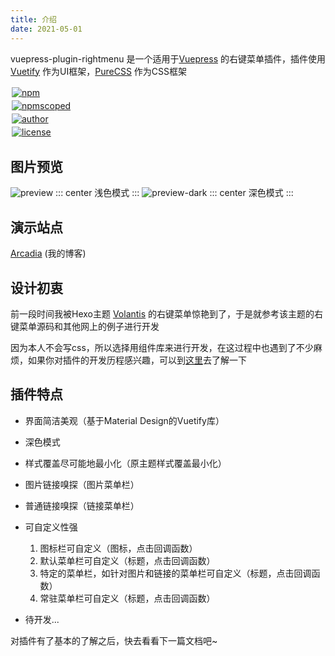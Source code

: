 ```yaml
---
title: 介绍
date: 2021-05-01
---
```

vuepress-plugin-rightmenu 是一个适用于[Vuepress](https://v1.vuepress.vuejs.org/zh/) 的右键菜单插件，插件使用 [Vuetify](https://github.com/vuetifyjs/vuetify) 作为UI框架，[PureCSS](https://github.com/pure-css/pure) 作为CSS框架

<div class="pure-g">
<div class="pure-u pure-gutter">
<a href="https://npmjs.com/package/@zolyn/vuepress-plugin-rightmenu" target="_blank">
<img alt="npm" src="https://img.shields.io/npm/v/@zolyn/vuepress-plugin-rightmenu?style=flat-square"/>
</a>
</div>
<div class="pure-u pure-gutter">
<a href="https://npmjs.com/package/@zolyn/vuepress-plugin-rightmenu" target="_blank">
<img alt="npmscoped" src="https://img.shields.io/npm/dw/@zolyn/vuepress-plugin-rightmenu?style=flat-square"/>
</a>
</div>
<div class="pure-u pure-gutter">
<a href="https://github.com/Zolyn" target="_blank">
<img alt="author" src="https://img.shields.io/badge/author-Zorin-26a2ff?style=flat-square&logo=github"/>
</a>
</div>
<div class="pure-u pure-gutter">
<a href="https://github.com/Zolyn/vuepress-plugin-rightmenu" target="_blank">
<img alt="license" src="https://img.shields.io/github/license/Zolyn/vuepress-plugin-rightmenu?style=flat-square"/>
</a>
</div>
<style>
.pure-gutter {
padding: 2px
}
</style>
</div>

## 图片预览
![preview](https://cdn.jsdelivr.net/gh/Zolyn/StaticFiles@2021.5.1-release.0/vuepress/images/rightmenu/preview.png)
::: center
浅色模式
:::
![preview-dark](https://cdn.jsdelivr.net/gh/Zolyn/StaticFiles@2021.5.1-release.0/vuepress/images/rightmenu/preview-dark.png)
::: center
深色模式
:::

## 演示站点
[Arcadia](https://blog.zorinchan.icu) (我的博客)

## 设计初衷
前一段时间我被Hexo主题 [Volantis](https://github.com/volantis-x/hexo-theme-volantis) 的右键菜单惊艳到了，于是就参考该主题的右键菜单源码和其他网上的例子进行开发

因为本人不会写css，所以选择用组件库来进行开发，在这过程中也遇到了不少麻烦，如果你对插件的开发历程感兴趣，可以到[这里]()去了解一下

## 插件特点
- 界面简洁美观（基于Material Design的Vuetify库）
- 深色模式
- 样式覆盖尽可能地最小化（原主题样式覆盖最小化）
- 图片链接嗅探（图片菜单栏）
- 普通链接嗅探（链接菜单栏）
- 可自定义性强
    1. 图标栏可自定义（图标，点击回调函数）
    2. 默认菜单栏可自定义（标题，点击回调函数）
    3. 特定的菜单栏，如针对图片和链接的菜单栏可自定义（标题，点击回调函数）
    4. 常驻菜单栏可自定义（标题，点击回调函数）

- 待开发...

对插件有了基本的了解之后，快去看看下一篇文档吧~

